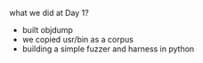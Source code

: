 what we did at Day 1?
- built objdump 
- we copied usr/bin as a corpus
- building a simple fuzzer and harness in python 